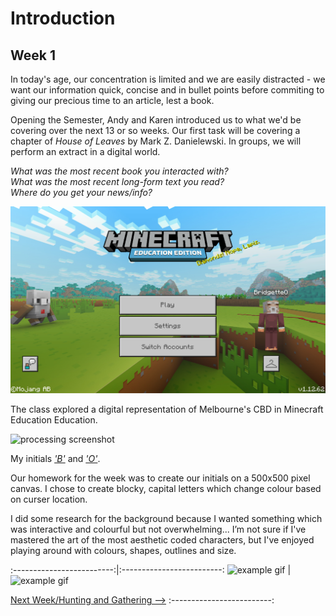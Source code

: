 # Introduction 
## Week 1

In today's age, our concentration is limited and we are easily distracted - we want our information quick, concise and in bullet points before commiting to giving our precious time to an article, lest a book. <br>

Opening the Semester, Andy and Karen introduced us to what we'd be covering over the next 13 or so weeks. Our first task will be covering a chapter of *House of Leaves* by Mark Z. Danielewski. In groups, we will perform an extract in a digital world.


*What was the most recent book you interacted with?* <br>
*What was the most recent long-form text you read?*<br>
*Where do you get your news/info?*<br>


![minecraft](minecraftss.jpg)

The class explored a digital representation of Melbourne's CBD in Minecraft Education Education. 

![processing screenshot](B.jpg)

My initials [*'B'*](https://bridieotoole.github.io/codewords/week_01/B/) and [*'O'*](https://bridieotoole.github.io/codewords/week_01/Owithdots/).

Our homework for the week was to create our initials on a 500x500 pixel canvas. I chose to create blocky, capital letters which change colour based on curser location.

I did some research for the background because I wanted something which was interactive and colourful but not overwhelming... I’m not sure if I've mastered the art of the most aesthetic coded characters, but I've enjoyed playing around with colours, shapes, outlines and size.

:-------------------------:|:-------------------------:
![example gif](B.gif) | ![example gif](O.gif)

<p align="center">

<a href='https://bridieotoole.github.io/codewords/week_02/'>Next Week/Hunting and Gathering --></a>
:-------------------------:
</p>


